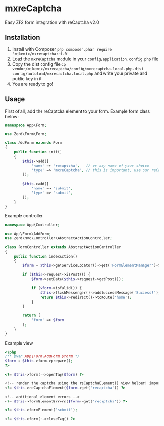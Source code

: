 # mxreCaptcha

Easy ZF2 form integration with reCaptcha v2.0



## Installation

1. Install with Composer `php composer.phar require 'mikemix/mxrecaptcha:~1.0'`
2. Load the `mxreCaptcha` module in your `config/application.config.php` file
3. Copy the dist config file `cp vendor/mikemix/mxrecaptcha/config/mxrecaptcha.local.php.dist config/autoload/mxrecaptcha.local.php` and write your private and public key in it
4. You are ready to go!

## Usage

First of all, add the reCaptcha element to your form. Example form class below:

```php
namespace App\Form;

use Zend\Form\Form;

class AddForm extends Form
{
    public function init()
    {
        $this->add([
            'name' => 'recaptcha',   // or any name of your choice
            'type' => 'mxreCaptcha', // this is important, use our reCaptcha component
        ]);
        
        $this->add([
            'name' => 'submit',
            'type' => 'submit',
        ]);
    }
}
```

Example controller

```php
namespace App\Controller;

use App\Form\AddForm;
use Zend\Mvc\Controller\AbstractActionController;

class FormController extends AbstractActionController
{
    public function indexAction()
    {
        $form = $this->getServiceLocator()->get('FormElementManager')->get(AddForm::class);
        
        if ($this->request->isPost()) {
            $form->setData($this->request->getPost());
            
            if ($form->isValid()) {
                $this->flashMessenger()->addSuccessMessage('Success!');
                return $this->redirect()->toRoute('home');
            }
        }
        
        return [
            'form' => $form
        ];
    }
}
```

Example view

```php
<?php
/** @var App\Form\AddForm $form */
$form = $this->form->prepare();
?>

<?= $this->form()->openTag($form) ?>

<!-- render the captcha using the reCaptchaElement() view helper! important as is -->
<?= $this->reCaptchaElement($form->get('recaptcha')) ?>

<!-- additional element errors -->
<?= $this->formElementErrors($form->get('recaptcha')) ?>

<?= $this->formElement('submit');

<?= $this->form()->closeTag() ?>
```
